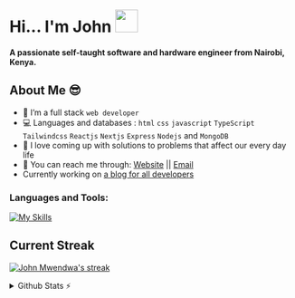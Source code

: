# Hi... I'm John   <img src="https://user-images.githubusercontent.com/72663882/171687151-bb31c996-c9d2-49c8-b593-734946893b23.gif" width="40">

#### A passionate self-taught software and hardware engineer from Nairobi, Kenya.

##  About Me 😎

- 👯 I’m a full stack `web developer`
- 💻 Languages and databases :  `html` `css` `javascript` `TypeScript` `Tailwindcss` `Reactjs` `Nextjs` `Express` `Nodejs` and `MongoDB`
- 💉 I love coming up with solutions to problems that affect our every day life
- 📧 You can reach me through: <a href="https://johnmwendwa.me">Website</a>   ||  <a href="mailto:dev.johnmwendwa@gmail.com">Email</a>
- Currently working on <a href="https://blog.johnmwendwa.me">a blog for all developers</a>

### **Languages and Tools:**  
[![My Skills](https://skills.thijs.gg/icons?i=html,css,tailwind,js,react,vite,ts,next,expressjs,nodejs,mongodb,firebase,md,git,github,vscode,jest,styledcomponents,postma,stackoverflown&perline=13)](https://skills.thijs.gg)

## **Current Streak**
<p>
    <a href="https://github.com/johnmwendwa/github-readme-streak-stats">
        <img title="🔥 Get streak stats for your profile at git.io/streak-stats" alt="John Mwendwa's streak" src="https://github-readme-streak-stats.herokuapp.com/?user=johnmwendwa&theme=highcontrast&hide_border=true&stroke=0000&background=060A0CD0"/>
    </a>
</p>
<details>
    <summary>Github Stats ⚡</summary>
    
     <a href="#">![John's github stats](https://github-readme-stats.vercel.app/api?username=johnmwendwa&show_icons=true&theme=codeSTACKr&line_height=27)</a>
     <a href="#">![Top languages](https://github-readme-stats.vercel.app/api/top-langs/?username=johnmwendwa&theme=codeSTACKr&count_private=true&hide_border=true)</a>

    <p>NOTE: This does not indicate my skill level or language proficiency, it's merely a GitHub metric of which languages I have the most code of on GitHub.</p>

<p align="center">
     <img src="https://capsule-render.vercel.app/api?type=waving&color=gradient&height=60&section=footer"/>
</p>

